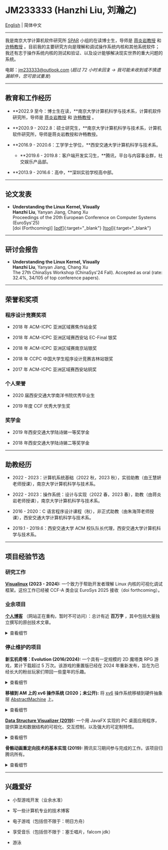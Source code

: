 # JM233333 (Hanzhi Liu, 刘瀚之)

[English](index.md) | 简体中文

---

我是南京大学计算机软件研究所 [SPAR](http://ics.nju.edu.cn/spar/) 小组的在读博士生，导师是 [蒋炎岩教授](https://ics.nju.edu.cn/~jyy/) 和 [许畅教授](https://cs.nju.edu.cn/changxu/) 。目前我的主要研究方向是理解和调试操作系统内核和其他系统软件；我还有志于操作系统内核的测试和验证、以及设计能够解决现实世界的重大问题的系统。

电邮：jm233333@outlook.com (*超过 72 小时未回复 → 我可能未收到或不慎遗漏邮件，您可尝试重发*)

---

## 教育和工作经历

- **2022.9 至今：博士生在读，**南京大学计算机科学与技术系，计算机软件研究所，导师是 [蒋炎岩教授](https://ics.nju.edu.cn/~jyy/) 和 [许畅教授](https://cs.nju.edu.cn/changxu/) 。

- **2020.9 - 2022.8：硕士研究生，**南京大学计算机科学与技术系，计算机软件研究所，导师是蒋炎岩教授和许畅教授。

- **2016.9 - 2020.6：工学学士学位，**西安交通大学计算机科学与技术系。

  - **2019.6 - 2019.8：客户端开发实习生，**腾讯，平台与内容事业群，社交娱乐产品部。

- **2013.9 - 2016.6：高中，**深圳实验学校高中部。

---

## 论文发表

- **Understanding the Linux Kernel, Visually** <br/>
**Hanzhi Liu**, Yanyan Jiang, Chang Xu <br/>
Proceedings of the 20th European Conference on Computer Systems (EuroSys'25) <br/>
[doi (Forthcoming)]
[[pdf]](/assets/papers/visualinux-eurosys25.pdf){:target="_blank"}
[[tool]](https://icsnju.github.io/visualinux/){:target="_blank"}

<!-- <ul class="publications">
<li>
<b>Understanding the Linux Kernel, Visually</b><br/>
<b>Hanzhi Liu</b>, Yanyan Jiang, Chang Xu <br/>
Proceedings of the 20th European Conference on Computer Systems (EuroSys 2025) <br/>
[doi (Forthcoming)]
<a href="assets/papers/visualinux-eurosys25.pdf" target="_blank">[pdf]</a>
<a href="https://icsnju.github.io/visualinux/" target="_blank">[tool]</a>
</li>
</ul> -->

---

## 研讨会报告

- **Understanding the Linux Kernel, Visually** <br/>
**Hanzhi Liu**, Yanyan Jiang, Chang Xu <br/>
The 27th ChinaSys Workshop (ChinaSys'24 Fall). Accepted as oral (rate: 32.4%, 34/105 of top conference papers). <br/>

---

## 荣誉和奖项

### 程序设计竞赛奖项

- 2018 年 ACM-ICPC 亚洲区域赛焦作站金奖

- 2018 年 ACM-ICPC 亚洲区域赛西安站 EC-Final 银奖

- 2018 年 ACM-ICPC 亚洲区域赛南京站银奖

- 2018 年 CCPC 中国大学生程序设计竞赛吉林站银奖

- 2017 年 ACM-ICPC 亚洲区域赛西安站铜奖

### 个人荣誉

- 2020 届西安交通大学南洋书院优秀毕业生

- 2019 年度 CCF 优秀大学生奖

### 奖学金

- 2019 年西安交通大学陆诗娣一等奖学金

- 2018 年西安交通大学陆诗娣二等奖学金

---

## 助教经历

- 2022 - 2023：计算机系统基础（2022 秋，2023 秋），实验助教（由王慧妍老师授课），南京大学计算机科学与技术系。

- 2022 - 2023：操作系统：设计与实现（2022 春，2023 春），助教（由蒋炎岩老师授课），南京大学计算机科学与技术系。

- 2016 - 2020：C 语言程序设计课程（秋），非正式助教（由朱海萍老师授课），西安交通大学计算机科学与技术系。

- 2019.1 - 2019.6：西安交通大学 ACM 校队队长代理，西安交通大学计算机科学与技术系。

---

## 项目经验节选

### 研究工作

**[Visualinux](https://icsnju.github.io/visualinux/) (2023 - 2024):** 一个致力于帮助开发者理解 Linux 内核的可视化调试框架。这份工作已经被 CCF-A 类会议 EuroSys 2025 接收（doi forthcoming）。

### 业余项目

**[个人博客](https://blog.jm233333.com)** （网站正在重构，暂时不可访问）：总计有近 **百万字** ，其中包括大量独立撰写的原创技术文章。

<p><details><summary>查看细节</summary><ul>

<li> 计算机基础知识的教程，包括编程语言基础 (C/ C++)，算法和数据结构，图论，等等。 </li>

<li> 程序设计题目的详细题解，包括 LeetCode 和一些 ICPC 的题目。 </li>

<li> 其它计算机技术知识分享的文章。 </li>

</ul></details></p>

### 停止维护的项目

**新玄机奇塔：Evolution (2016/2024):** 一个具有一定规模的 2D 魔塔类 RPG 游戏，累计下载超过 5 万次。该游戏的重置版已经在 2024 年重新发布，旨在为已经长大的粉丝玩家们带回一些童年的乐趣。

<p><details><summary>查看细节</summary><ul>

<li> 此游戏远远称不上优秀，但它毕竟只是我在高中的业余时间制作的。 </li>

<li> 基于 RGSS 构建：这是一个已经被时代抛弃的游戏引擎。 </li>

<li> 游戏内容丰富且经过精心设计，但美术和剧情水平很 naiive（受当时业余水平和年龄限制）。 </li>

<li> 游戏的美术风格可能过于古老，但游戏关卡对于全年龄的玩家来说都是有挑战性的，需要数十个小时才能通关。 </li>

<li> 此游戏已经停止维护，但最终版本的成品仍然可下载。 </li>

</ul></details></p>

**移植到 AM 上的 xv6 操作系统 (2020；未公开):** 将 [xv6](https://github.com/mit-pdos/xv6-public) 操作系统移植到硬件抽象层 [AbstractMachine](https://github.com/NJU-ProjectN/abstract-machine) 上。

<p><details><summary>查看细节</summary><ul>

<li> 此项目在 [蒋炎岩教授](https://ics.nju.edu.cn/~jyy/) 的指导下推进。 </li>

<li> 基于 [AbstractMachine](https://github.com/NJU-ProjectN/abstract-machine) 实现：这是一个最小化的、模块化的、独立于机器环境的硬件抽象层。 </li>

</ul></details></p>

**[Data Structure Visualizer (2019)](https://github.com/JM233333/data-structure-visualizer):** 一个用 JavaFX 实现的 PC 桌面应用程序，提供算法和数据结构的可视化、交互控制，以及强大的可定制特性。

<p><details><summary>查看细节</summary><ul>

<li> 最初被设计作为课堂教学的辅助工具，学生和教师都可以利用此工具并从中受益。 </li>

<li> 提供图形化显示、单步动画演示和与之同步的代码跟踪。 </li>

<li> 为用户自定义扩展提供了方便的支持。程序员仅仅需要对 Java 语法有基本的了解，并且遵守一些预设的规则，即可进行定制。 </li>

<li> 支持对可视化的数据结构进行批处理操作。 </li>

</ul></details></p>

**骨骼动画重定向技术的基本实现 (2019):** 腾讯实习期间参与完成的工作。该项目归腾讯所有。

<p><details><summary>查看细节</summary><ul>

<li> 该技术基于开源 3D 引擎 [three.js](https://github.com/mrdoob/three.js/) 实现。 </li>

<li> 运用计算机图形学、3D 数学、骨骼动画等方面的基础知识。 </li>

<li> 该技术的基本原理并不困难，但实用的实现面临诸多挑战。该技术在社区内已有成熟的商业实现，但并不适用于小组内的工程，所以需要重新实现。 </li>

<li> 其意义包括但不限于：减少美术的工作量、便于更新和维护动画数据、节约上层应用的空间资源，等等。 </li>

<li> 此项目已经移交给腾讯。 </li>

</ul></details></p>

---

## 兴趣爱好

- 小型游戏开发（业余水准）

- 写一些计算机专业的技术博客

- 电子游戏（包括但不限于：明日方舟）

- 享受音乐（包括但不限于：塞壬唱片，falcom jdk）

- 游泳
